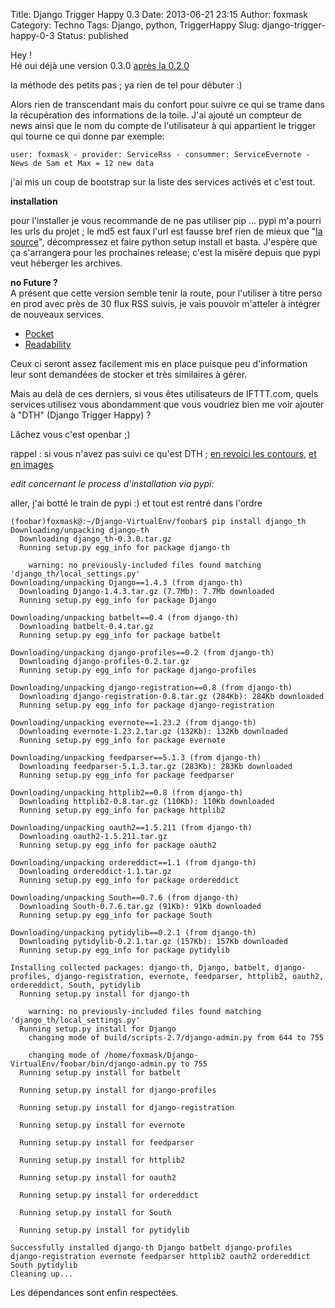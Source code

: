 Title: Django Trigger Happy 0.3
Date: 2013-06-21 23:15
Author: foxmask
Category: Techno
Tags: Django, python, TriggerHappy
Slug: django-trigger-happy-0-3
Status: published

Hey !  
Hé oui déjà une version 0.3.0 [après la
0.2.0](/post/2013/06/17/django-trigger-happy-0-2/ "Django Trigger Happy 0.2")

la méthode des petits pas ; ya rien de tel pour débuter :)

Alors rien de transcendant mais du confort pour suivre ce qui se trame
dans la récupération des informations de la toile. J'ai ajouté un
compteur de news ainsi que le nom du compte de l'utilisateur à qui
appartient le trigger qui tourne ce qui donne par exemple:

```shell
user: foxmask - provider: ServiceRss - consummer: ServiceEvernote - News de Sam et Max = 12 new data
```

j'ai mis un coup de bootstrap sur la liste des services activés et c'est
tout.

**installation**

pour l'installer je vous recommande de ne pas utiliser pip ... pypi m'a
pourri les urls du projet ; le md5 est faux l'url est fausse bref rien
de mieux que "[la
source](https://github.com/foxmask/django-th/archive/trigger-happy-0.3.0.zip)",
décompressez et faire python setup install et basta. J'espère que ça
s'arrangera pour les prochaines release; c'est la misère depuis que pypi
veut héberger les archives.

**no Future ?**  
A présent que cette version semble tenir la route, pour l'utiliser à
titre perso en prod avec près de 30 flux RSS suivis, je vais pouvoir
m'atteler à intégrer de nouveaux services.

-   [Pocket](https://github.com/foxmask/django-th/issues/17)
-   [Readability](https://github.com/foxmask/django-th/issues/18)

Ceux ci seront assez facilement mis en place puisque peu d'information
leur sont demandées de stocker et très similaires à gérer.

Mais au delà de ces derniers, si vous êtes utilisateurs de IFTTT.com,
quels services utilisez vous abondamment que vous voudriez bien me voir
ajouter à "DTH" (Django Trigger Happy) ?

Lâchez vous c'est openbar ;)

rappel : si vous n'avez pas suivi ce qu'est DTH ; [en revoici les
contours](/post/2013/05/27/django-trigger-happy/ "Django Trigger Happy – une première"),
[et en
images](/post/2013/06/04/django-trigger-happy-un-ifttt-like-en-images/ "Django Trigger Happy un IFTTT like , en images")

*edit concernant le process d'installation via pypi:*

aller, j'ai botté le train de pypi :) et tout est rentré dans l'ordre

```shell
(foobar)foxmask@:~/Django-VirtualEnv/foobar$ pip install django_th
Downloading/unpacking django-th
  Downloading django_th-0.3.0.tar.gz
  Running setup.py egg_info for package django-th
    
    warning: no previously-included files found matching 'django_th/local_settings.py'
Downloading/unpacking Django==1.4.3 (from django-th)
  Downloading Django-1.4.3.tar.gz (7.7Mb): 7.7Mb downloaded
  Running setup.py egg_info for package Django
    
Downloading/unpacking batbelt==0.4 (from django-th)
  Downloading batbelt-0.4.tar.gz
  Running setup.py egg_info for package batbelt
    
Downloading/unpacking django-profiles==0.2 (from django-th)
  Downloading django-profiles-0.2.tar.gz
  Running setup.py egg_info for package django-profiles
    
Downloading/unpacking django-registration==0.8 (from django-th)
  Downloading django-registration-0.8.tar.gz (284Kb): 284Kb downloaded
  Running setup.py egg_info for package django-registration
    
Downloading/unpacking evernote==1.23.2 (from django-th)
  Downloading evernote-1.23.2.tar.gz (132Kb): 132Kb downloaded
  Running setup.py egg_info for package evernote
    
Downloading/unpacking feedparser==5.1.3 (from django-th)
  Downloading feedparser-5.1.3.tar.gz (283Kb): 283Kb downloaded
  Running setup.py egg_info for package feedparser
    
Downloading/unpacking httplib2==0.8 (from django-th)
  Downloading httplib2-0.8.tar.gz (110Kb): 110Kb downloaded
  Running setup.py egg_info for package httplib2
    
Downloading/unpacking oauth2==1.5.211 (from django-th)
  Downloading oauth2-1.5.211.tar.gz
  Running setup.py egg_info for package oauth2
    
Downloading/unpacking ordereddict==1.1 (from django-th)
  Downloading ordereddict-1.1.tar.gz
  Running setup.py egg_info for package ordereddict
    
Downloading/unpacking South==0.7.6 (from django-th)
  Downloading South-0.7.6.tar.gz (91Kb): 91Kb downloaded
  Running setup.py egg_info for package South
    
Downloading/unpacking pytidylib==0.2.1 (from django-th)
  Downloading pytidylib-0.2.1.tar.gz (157Kb): 157Kb downloaded
  Running setup.py egg_info for package pytidylib
    
Installing collected packages: django-th, Django, batbelt, django-profiles, django-registration, evernote, feedparser, httplib2, oauth2, ordereddict, South, pytidylib
  Running setup.py install for django-th
    
    warning: no previously-included files found matching 'django_th/local_settings.py'
  Running setup.py install for Django
    changing mode of build/scripts-2.7/django-admin.py from 644 to 755
    
    changing mode of /home/foxmask/Django-VirtualEnv/foobar/bin/django-admin.py to 755
  Running setup.py install for batbelt
    
  Running setup.py install for django-profiles
    
  Running setup.py install for django-registration
    
  Running setup.py install for evernote
    
  Running setup.py install for feedparser
    
  Running setup.py install for httplib2
    
  Running setup.py install for oauth2
    
  Running setup.py install for ordereddict
    
  Running setup.py install for South
    
  Running setup.py install for pytidylib
    
Successfully installed django-th Django batbelt django-profiles django-registration evernote feedparser httplib2 oauth2 ordereddict South pytidylib
Cleaning up...
```

Les dépendances sont enfin respectées.

